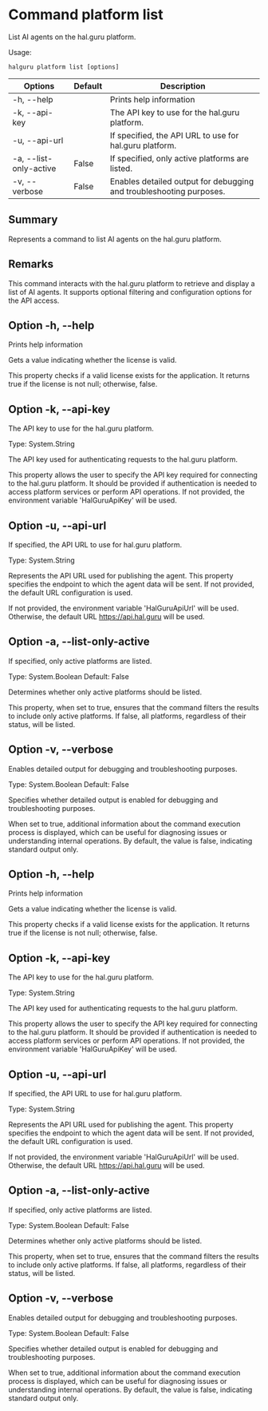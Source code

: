 # Command platform list

List AI agents on the hal.guru platform.

Usage:
~~~
halguru platform list [options]
~~~

| Options                | Default | Description                                                         |
|------------------------|---------|---------------------------------------------------------------------|
| -h, --help             |         | Prints help information                                             |
| -k, --api-key          |         | The API key to use for the hal.guru platform.                       |
| -u, --api-url          |         | If specified, the API URL to use for hal.guru platform.             |
| -a, --list-only-active | False   | If specified, only active platforms are listed.                     |
| -v, --verbose          | False   | Enables detailed output for debugging and troubleshooting purposes. |

## Summary

Represents a command to list AI agents on the hal.guru platform.

## Remarks

This command interacts with the hal.guru platform to retrieve and display a list of AI agents. It supports optional filtering and configuration options for the API access.

## Option -h, --help

Prints help information


Gets a value indicating whether the license is valid.

This property checks if a valid license exists for the application. It returns true if the license is not null; otherwise, false.

## Option -k, --api-key

The API key to use for the hal.guru platform.

Type: System.String

The API key used for authenticating requests to the hal.guru platform.

This property allows the user to specify the API key required for connecting to the hal.guru platform. It should be provided if authentication is needed to access platform services or perform API operations. If not provided, the environment variable 'HalGuruApiKey' will be used.

## Option -u, --api-url

If specified, the API URL to use for hal.guru platform.

Type: System.String

Represents the API URL used for publishing the agent. This property specifies the endpoint to which the agent data will be sent. If not provided, the default URL configuration is used.

If not provided, the environment variable 'HalGuruApiUrl' will be used. Otherwise, the default URL https://api.hal.guru will be used.

## Option -a, --list-only-active

If specified, only active platforms are listed.

Type: System.Boolean
Default: False

Determines whether only active platforms should be listed.

This property, when set to true, ensures that the command filters the results to include only active platforms. If false, all platforms, regardless of their status, will be listed.

## Option -v, --verbose

Enables detailed output for debugging and troubleshooting purposes.

Type: System.Boolean
Default: False

Specifies whether detailed output is enabled for debugging and troubleshooting purposes.

When set to true, additional information about the command execution process is displayed, which can be useful for diagnosing issues or understanding internal operations. By default, the value is false, indicating standard output only.

## Option -h, --help

Prints help information


Gets a value indicating whether the license is valid.

This property checks if a valid license exists for the application. It returns true if the license is not null; otherwise, false.

## Option -k, --api-key

The API key to use for the hal.guru platform.

Type: System.String

The API key used for authenticating requests to the hal.guru platform.

This property allows the user to specify the API key required for connecting to the hal.guru platform. It should be provided if authentication is needed to access platform services or perform API operations. If not provided, the environment variable 'HalGuruApiKey' will be used.

## Option -u, --api-url

If specified, the API URL to use for hal.guru platform.

Type: System.String

Represents the API URL used for publishing the agent. This property specifies the endpoint to which the agent data will be sent. If not provided, the default URL configuration is used.

If not provided, the environment variable 'HalGuruApiUrl' will be used. Otherwise, the default URL https://api.hal.guru will be used.

## Option -a, --list-only-active

If specified, only active platforms are listed.

Type: System.Boolean
Default: False

Determines whether only active platforms should be listed.

This property, when set to true, ensures that the command filters the results to include only active platforms. If false, all platforms, regardless of their status, will be listed.

## Option -v, --verbose

Enables detailed output for debugging and troubleshooting purposes.

Type: System.Boolean
Default: False

Specifies whether detailed output is enabled for debugging and troubleshooting purposes.

When set to true, additional information about the command execution process is displayed, which can be useful for diagnosing issues or understanding internal operations. By default, the value is false, indicating standard output only.
